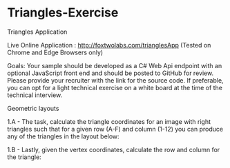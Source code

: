 # Triangles-Exercise
Triangles Application

Live Online Application :
http://foxtwolabs.com/trianglesApp
(Tested on Chrome and Edge Browsers only)

Goals:
Your sample should be developed as a C# Web Api endpoint with an optional JavaScript front end and
should be posted to GitHub for review. Please provide your recruiter with the link for the source code. If
preferable, you can opt for a light technical exercise on a white board at the time of the technical
interview. 

Geometric layouts

1.A - The task, calculate the triangle coordinates for an image with right triangles such that for a given
row (A-F) and column (1-12) you can produce any of the triangles in the layout below:

1.B - Lastly, given the vertex coordinates, calculate the row and column for the triangle:
